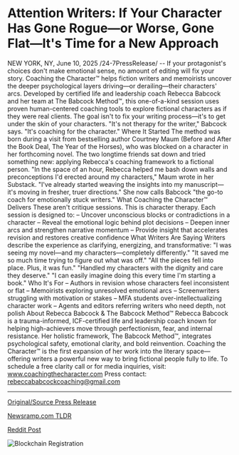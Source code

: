# Attention Writers: If Your Character Has Gone Rogue—or Worse, Gone Flat—It's Time for a New Approach

NEW YORK, NY, June 10, 2025 /24-7PressRelease/ -- If your protagonist's choices don't make emotional sense, no amount of editing will fix your story.  Coaching the Character™ helps fiction writers and memoirists uncover the deeper psychological layers driving—or derailing—their characters' arcs.  Developed by certified life and leadership coach Rebecca Babcock and her team at The Babcock Method™, this one-of-a-kind session uses proven human-centered coaching tools to explore fictional characters as if they were real clients. The goal isn't to fix your writing process—it's to get under the skin of your characters.  "It's not therapy for the writer," Babcock says. "It's coaching for the character."  Where It Started The method was born during a visit from bestselling author Courtney Maum (Before and After the Book Deal, The Year of the Horses), who was blocked on a character in her forthcoming novel. The two longtime friends sat down and tried something new: applying Rebecca's coaching framework to a fictional person.  "In the space of an hour, Rebecca helped me bash down walls and preconceptions I'd erected around my characters," Maum wrote in her Substack. "I've already started weaving the insights into my manuscript—it's moving in fresher, truer directions."  She now calls Babcock "the go-to coach for emotionally stuck writers."  What Coaching the Character™ Delivers These aren't critique sessions. This is character therapy.  Each session is designed to: – Uncover unconscious blocks or contradictions in a character – Reveal the emotional logic behind plot decisions – Deepen inner arcs and strengthen narrative momentum – Provide insight that accelerates revision and restores creative confidence  What Writers Are Saying Writers describe the experience as clarifying, energizing, and transformative: "I was seeing my novel—and my characters—completely differently." "It saved me so much time trying to figure out what was off." "All the pieces fell into place. Plus, it was fun." "Handled my characters with the dignity and care they deserve." "I can easily imagine doing this every time I'm starting a book."  Who It's For – Authors in revision whose characters feel inconsistent or flat – Memoirists exploring unresolved emotional arcs – Screenwriters struggling with motivation or stakes – MFA students over-intellectualizing character work – Agents and editors referring writers who need depth, not polish  About Rebecca Babcock & The Babcock Method™ Rebecca Babcock is a trauma-informed, ICF-certified life and leadership coach known for helping high-achievers move through perfectionism, fear, and internal resistance. Her holistic framework, The Babcock Method™, integrates psychological safety, emotional clarity, and bold reinvention.  Coaching the Character™ is the first expansion of her work into the literary space—offering writers a powerful new way to bring fictional people fully to life.  To schedule a free clarity call or for media inquiries, visit: www.coachingthecharacter.com Press contact: rebeccababcockcoaching@gmail.com 

---

[Original/Source Press Release](https://www.24-7pressrelease.com/press-release/523713/attention-writers-if-your-character-has-gone-rogueor-worse-gone-flatits-time-for-a-new-approach)
                    

[Newsramp.com TLDR](https://newsramp.com/curated-news/revolutionize-your-writing-with-coaching-the-charactertm/50bbcee4d86fd0d44d7916ce787c927d) 

 



[Reddit Post](https://www.reddit.com/r/Business_NewsRamp/comments/1l87pee/revolutionize_your_writing_with_coaching_the/) 



![Blockchain Registration](https://cdn.newsramp.app/24-7PressRelease/qrcode/256/10/facej2i8.webp)